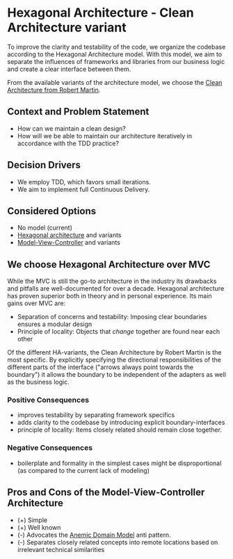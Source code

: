 # Hexagonal Architecture - Clean Architecture variant
To improve the clarity and testability of the code, we organize the codebase according to the Hexagonal Architecture 
model. With this model, we aim to separate the influences of frameworks and libraries from our business logic and create 
a clear interface between them.

From the available variants of the architecture model, we choose the 
[Clean Architecture from Robert Martin](https://blog.cleancoder.com/uncle-bob/2012/08/13/the-clean-architecture.html).

## Context and Problem Statement
- How can we maintain a clean design?
- How will we be able to maintain our architecture iteratively in accordance with the TDD practice?

## Decision Drivers
* We employ TDD, which favors small iterations.
* We aim to implement full Continuous Delivery.

## Considered Options
* No model (current)
* [Hexagonal architecture](https://en.wikipedia.org/wiki/Hexagonal_architecture_(software)) and variants 
* [Model-View-Controller](https://en.wikipedia.org/wiki/Model%E2%80%93view%E2%80%93controller) and variants

## We choose Hexagonal Architecture over MVC
While the MVC is still the go-to architecture in the industry its drawbacks and pitfalls are well-documented for over a 
decade. Hexagonal architecture has proven superior both in theory and in personal experience. Its main gains over MVC are:
- Separation of concerns and testability: Imposing clear boundaries ensures a modular design
- Principle of locality: Objects that *change* together are found near each other  

Of the different HA-variants, the Clean Architecture by Robert Martin is the most specific. By explicitly specifying the
directional responsibilities of the different parts of the interface ("arrows always point towards the boundary") it 
allows the boundary to be independent of the adapters as well as the business logic.  

### Positive Consequences
* improves testability by separating framework specifics
* adds clarity to the codebase by introducing explicit boundary-interfaces
* principle of locality: Items closely related should remain close together.

### Negative Consequences <!-- optional -->
* boilerplate and formality in the simplest cases might be disproportional (as compared to the current lack of modeling)

## Pros and Cons of the Model-View-Controller Architecture
* (+) Simple 
* (+) Well known
* (-) Advocates the [Anemic Domain Model](https://www.martinfowler.com/bliki/AnemicDomainModel.html) anti pattern.
* (-) Separates closely related concepts into remote locations based on irrelevant technical similarities
